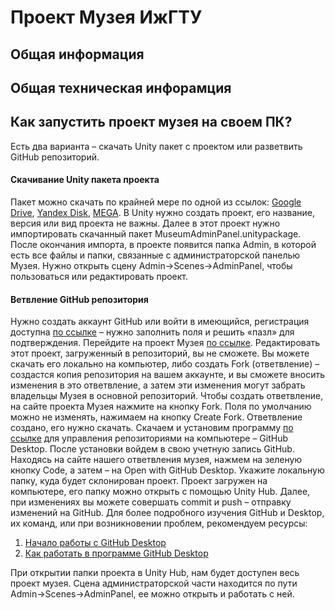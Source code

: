 # Проект Музея ИжГТУ
## Общая информация
## Общая техническая инфорамция
## Как запустить проект музея на своем ПК?
Есть два варианта – скачать Unity пакет с проектом или разветвить GitHub репозиторий.
#### Скачивание Unity пакета проекта
Пакет можно скачать по крайней мере по одной из ссылок:
[Google Drive](https://drive.google.com/file/d/1aWsS4InnZdYjFYod5fD793o4bRPN5Ccp/view), [Yandex Disk](https://disk.yandex.ru/d/L8a9ccfZeVvkrA), [MEGA](https://mega.nz/file/z8tCWAwB#LG9wo0_vgd2Kllp6iUHi_Ys5fs9FsEswQIbnHMQ5w0A).
В Unity нужно создать проект, его название, версия или вид проекта не важны. Далее в этот проект нужно импортировать скачанный пакет MuseumAdminPanel.unitypackage.
После окончания импорта, в проекте появится папка Admin, в которой есть все файлы и папки, связанные с администраторской панелью Музея.
Нужно открыть сцену Admin→Scenes→AdminPanel, чтобы пользоваться или редактировать проект.
#### Ветвление GitHub репозитория
Нужно создать аккаунт GitHub или войти в имеющийся, регистрация доступна [по ссылке](https://github.com/join?ref_cta=Sign+up+for+GitHub&ref_loc=homepage+sticky+nav&ref_page=%2F&source=homepage-sticky-nav) – нужно заполнить поля и решить «пазл» для подтверждения.
Перейдите на проект Музея [по ссылке](https://github.com/MaratG2/Museum). Редактировать этот проект, загруженный в репозиторий, вы не сможете. Вы можете скачать его локально на компьютер, либо создать Fork (ответвление) – создастся копия репозитория на вашем аккаунте, и вы сможете вносить изменения в это ответвление, а затем эти изменения могут забрать владельцы Музея в основной репозиторий.
Чтобы создать ответвление, на сайте проекта Музея нажмите на кнопку Fork. Поля по умолчанию можно не изменять, нажимаем на кнопку Create Fork.
Ответвление создано, его нужно скачать. Скачаем и установим программу [по ссылке](https://desktop.github.com/) для управления репозиториями на компьютере – GitHub Desktop. После установки войдем в свою учетную запись GitHub. Находясь на сайте нашего ответвления музея, нажмем на зеленую кнопку Code, а затем – на Open with GitHub Desktop.
Укажите локальную папку, куда будет склонирован проект.
Проект загружен на компьютере, его папку можно открыть с помощью Unity Hub. Далее, при изменениях вы можете совершать commit и push – отправку изменений на GitHub.
Для более подробного изучения GitHub и Desktop, их команд, или при возникновении проблем, рекомендуем ресурсы:
1.	[Начало работы с GitHub Desktop](https://docs.github.com/ru/desktop/installing-and-configuring-github-desktop/overview/getting-started-with-github-desktop)
2.	[Как работать в программе GitHub Desktop](https://htmlacademy.ru/blog/git/github-desktop)

При открытии папки проекта в Unity Hub, нам будет доступен весь проект музея. Сцена администраторской части находится по пути Admin→Scenes→AdminPanel, ее можно открыть и работать с ней.
